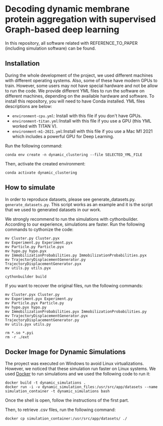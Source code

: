 # Decoding dynamic membrane protein aggregation with supervised Graph-based deep learning

In this repository, all software related with REFERENCE_TO_PAPER (including simulation software) can be found.

## Installation

During the whole development of the project, we used different machines with different operating systems. Also, some of these have modern GPUs to train. However, some users may not have special hardware and not be allow to run the code. We provide different YML files to run the software on different machines, depending on the available hardware and software. To install this repository, you will need to have Conda installed. YML files descriptions are below:

<ul>
  <li><code>environment-cpu.yml</code>: Install with this file if you don't have GPUs.</li>
  <li><code>environment-titan.yml</code>:Install with this file if you use a GPU (this YML worked with TITAN V).</li>
  <li><code>environment-m1-2021.yml</code>:Install with this file if you use a Mac M1 2021 which includes a powerful GPU for Deep Learning.</li>
</ul>

Run the following command:

``` 
conda env create -n dynamic_clustering --file SELECTED_YML_FILE
```


Then, activate the created environment:


``` 
conda activate dynamic_clustering
```

## How to simulate

In order to reproduce datasets, please see generate_datasets.py.
```generate_datasets.py```. This script works as an example and it is the script that we used to generated datasets in our work.

We strongly recommend to run the simulations with cythonbuilder. According to our experience, simulations are faster. Run the following commands to cythonize the code:

``` 
mv Cluster.py Cluster.pyx
mv Experiment.py Experiment.pyx
mv Particle.py Particle.pyx
mv hypo.py hypo.pyx
mv ImmobilizationProbabilities.py ImmobilizationProbabilities.pyx
mv TrajectoryDisplacementGenerator.py TrajectoryDisplacementGenerator.pyx
mv utils.py utils.pyx

cythonbuilder build
```

If you want to recover the original files, run the following commands:

```
mv Cluster.pyx Cluster.py
mv Experiment.pyx Experiment.py
mv Particle.pyx Particle.py
mv hypo.pyx hypo.py
mv ImmobilizationProbabilities.pyx ImmobilizationProbabilities.py
mv TrajectoryDisplacementGenerator.pyx TrajectoryDisplacementGenerator.py
mv utils.pyx utils.py

rm *.so *.pyi
rm -r ./ext
```

## Docker Image for Dynamic Simulations

The proyect was executed on Windows to avoid Linux virtualizations. However, we noticed that these simulation run faster on Linux systems. We used [Docker](https://www.docker.com/) to run simulations and we used the following code to run it:

```
docker build -t dynamic_simulations .
docker run -i -v dynamic_simulation_files:/usr/src/app/datasets --name simulation_container -t dynamic_simulations bash
```

Once the shell is open, follow the instructions of the first part.

Then, to retrieve .csv files, run the following command:
```
docker cp simulation_container:/usr/src/app/datasets/ ./
```
